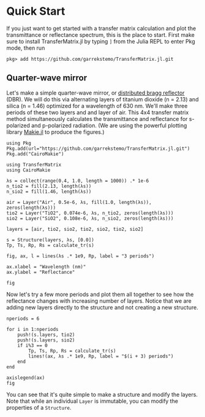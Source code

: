 # Quick Start

If you just want to get started with a transfer matrix
calculation and plot the transmittance or reflectance 
spectrum, this is the place to start.
First make sure to install TransferMatrix.jl by
typing `]` from the Julia REPL to enter Pkg mode,
then run

```
pkg> add https://github.com/garrekstemo/TransferMatrix.jl.git
```

## Quarter-wave mirror

Let's make a simple quarter-wave mirror, or
[distributed bragg reflector](https://en.wikipedia.org/wiki/Distributed_Bragg_reflector) (DBR). We will do this via alternating
layers of titanium dioxide (n = 2.13) and silica (n = 1.46) optimized
for a wavelength of 630 nm.
We'll make three periods of these two layers and and layer of air.
This 4x4 transfer matrix method simultaneously calculates
the transmittance and reflectance for s-polarized and p-polarized 
radiation.
(We are using the powerful plotting library [Makie.jl](https://makie.juliaplots.org/) to produce the figures.)

```@setup dbr
using Pkg
Pkg.add(url="https://github.com/garrekstemo/TransferMatrix.jl.git")
Pkg.add("CairoMakie")
```

```@example dbr
using TransferMatrix
using CairoMakie

λs = collect(range(0.4, 1.0, length = 1000)) .* 1e-6
n_tio2 = fill(2.13, length(λs))
n_sio2 = fill(1.46, length(λs))

air = Layer("Air", 0.5e-6, λs, fill(1.0, length(λs)), zeros(length(λs)))
tio2 = Layer("TiO2", 0.074e-6, λs, n_tio2, zeros(length(λs)))
sio2 = Layer("SiO2", 0.108e-6, λs, n_sio2, zeros(length(λs)))

layers = [air, tio2, sio2, tio2, sio2, tio2, sio2]

s = Structure(layers, λs, [0.0])
Tp, Ts, Rp, Rs = calculate_tr(s)

fig, ax, l = lines(λs .* 1e9, Rp, label = "3 periods")

ax.xlabel = "Wavelength (nm)"
ax.ylabel = "Reflectance"

fig
```

Now let's try a few more periods and plot them all together
to see how the reflectance changes with increasing number of layers.
Notice that we are adding new layers directly to the structure and
not creating a new structure.

```@example dbr
nperiods = 6

for i in 1:nperiods
    push!(s.layers, tio2)
    push!(s.layers, sio2)
    if i%3 == 0
        Tp, Ts, Rp, Rs = calculate_tr(s)
        lines!(ax, λs .* 1e9, Rp, label = "$(i + 3) periods")
    end
end

axislegend(ax)
fig
```

You can see that it's quite simple to make a structure
and modify the layers. Note that while an individual `Layer` is immutable,
you can modify the properties of a `Structure`.